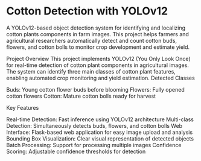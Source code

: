 # Cotton Detection with YOLOv12 
A YOLOv12-based object detection system for identifying and localizing cotton plants components in farm images. This project helps farmers and agricultural researchers automatically detect and count cotton buds, flowers, and cotton bolls to monitor crop development and estimate yield.

Project Overview
This project implements YOLOv12 (You Only Look Once) for real-time detection of cotton plant components in agricultural images. The system can identify three main classes of cotton plant features, enabling automated crop monitoring and yield estimation.
Detected Classes

Buds: Young cotton flower buds before blooming
Flowers: Fully opened cotton flowers
Cotton: Mature cotton bolls ready for harvest

Key Features

Real-time Detection: Fast inference using YOLOv12 architecture
Multi-class Detection: Simultaneously detects buds, flowers, and cotton bolls
Web Interface: Flask-based web application for easy image upload and analysis
Bounding Box Visualization: Clear visual representation of detected objects
Batch Processing: Support for processing multiple images
Confidence Scoring: Adjustable confidence thresholds for detection
